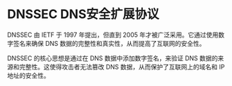 # DNSSEC DNS安全扩展协议

DNSSEC 由 IETF 于 1997 年提出，但直到 2005 年才被广泛采用。它通过使用数字签名来确保 DNS 数据的完整性和真实性，从而提高了互联网的安全性。

DNSSEC 的核心思想是通过在 DNS 数据中添加数字签名，来验证 DNS 数据的来源和完整性。这使得攻击者无法篡改 DNS 数据，从而保护了互联网上的域名和 IP 地址的安全性。
